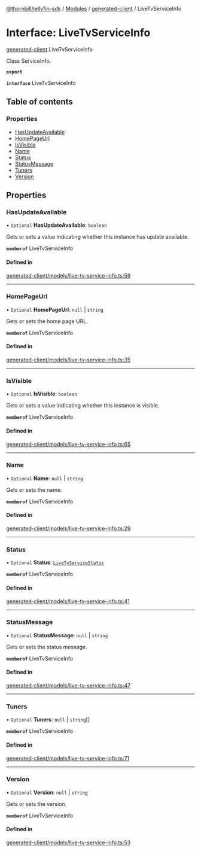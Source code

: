 [@thornbill/jellyfin-sdk](../README.md) / [Modules](../modules.md) / [generated-client](../modules/generated_client.md) / LiveTvServiceInfo

# Interface: LiveTvServiceInfo

[generated-client](../modules/generated_client.md).LiveTvServiceInfo

Class ServiceInfo.

**`export`**

**`interface`** LiveTvServiceInfo

## Table of contents

### Properties

- [HasUpdateAvailable](generated_client.LiveTvServiceInfo.md#hasupdateavailable)
- [HomePageUrl](generated_client.LiveTvServiceInfo.md#homepageurl)
- [IsVisible](generated_client.LiveTvServiceInfo.md#isvisible)
- [Name](generated_client.LiveTvServiceInfo.md#name)
- [Status](generated_client.LiveTvServiceInfo.md#status)
- [StatusMessage](generated_client.LiveTvServiceInfo.md#statusmessage)
- [Tuners](generated_client.LiveTvServiceInfo.md#tuners)
- [Version](generated_client.LiveTvServiceInfo.md#version)

## Properties

### HasUpdateAvailable

• `Optional` **HasUpdateAvailable**: `boolean`

Gets or sets a value indicating whether this instance has update available.

**`memberof`** LiveTvServiceInfo

#### Defined in

[generated-client/models/live-tv-service-info.ts:59](https://github.com/thornbill/jellyfin-sdk-typescript/blob/c65c42e/src/generated-client/models/live-tv-service-info.ts#L59)

___

### HomePageUrl

• `Optional` **HomePageUrl**: ``null`` \| `string`

Gets or sets the home page URL.

**`memberof`** LiveTvServiceInfo

#### Defined in

[generated-client/models/live-tv-service-info.ts:35](https://github.com/thornbill/jellyfin-sdk-typescript/blob/c65c42e/src/generated-client/models/live-tv-service-info.ts#L35)

___

### IsVisible

• `Optional` **IsVisible**: `boolean`

Gets or sets a value indicating whether this instance is visible.

**`memberof`** LiveTvServiceInfo

#### Defined in

[generated-client/models/live-tv-service-info.ts:65](https://github.com/thornbill/jellyfin-sdk-typescript/blob/c65c42e/src/generated-client/models/live-tv-service-info.ts#L65)

___

### Name

• `Optional` **Name**: ``null`` \| `string`

Gets or sets the name.

**`memberof`** LiveTvServiceInfo

#### Defined in

[generated-client/models/live-tv-service-info.ts:29](https://github.com/thornbill/jellyfin-sdk-typescript/blob/c65c42e/src/generated-client/models/live-tv-service-info.ts#L29)

___

### Status

• `Optional` **Status**: [`LiveTvServiceStatus`](../enums/generated_client.LiveTvServiceStatus.md)

**`memberof`** LiveTvServiceInfo

#### Defined in

[generated-client/models/live-tv-service-info.ts:41](https://github.com/thornbill/jellyfin-sdk-typescript/blob/c65c42e/src/generated-client/models/live-tv-service-info.ts#L41)

___

### StatusMessage

• `Optional` **StatusMessage**: ``null`` \| `string`

Gets or sets the status message.

**`memberof`** LiveTvServiceInfo

#### Defined in

[generated-client/models/live-tv-service-info.ts:47](https://github.com/thornbill/jellyfin-sdk-typescript/blob/c65c42e/src/generated-client/models/live-tv-service-info.ts#L47)

___

### Tuners

• `Optional` **Tuners**: ``null`` \| `string`[]

**`memberof`** LiveTvServiceInfo

#### Defined in

[generated-client/models/live-tv-service-info.ts:71](https://github.com/thornbill/jellyfin-sdk-typescript/blob/c65c42e/src/generated-client/models/live-tv-service-info.ts#L71)

___

### Version

• `Optional` **Version**: ``null`` \| `string`

Gets or sets the version.

**`memberof`** LiveTvServiceInfo

#### Defined in

[generated-client/models/live-tv-service-info.ts:53](https://github.com/thornbill/jellyfin-sdk-typescript/blob/c65c42e/src/generated-client/models/live-tv-service-info.ts#L53)
